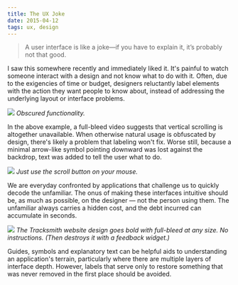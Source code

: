 ```yaml
---
title: The UX Joke
date: 2015-04-12
tags: ux, design
---
```


> A user interface is like a joke—if you have to explain it, it’s probably not that good.

I saw this somewhere recently and immediately liked it. It's painful to watch someone interact with a design and not know what to do with it. Often, due to the exigencies of time or budget, designers reluctantly label elements with the action they want people to know about, instead of addressing the underlying layout or interface problems.

![][1]
*Obscured functionality.*

In the above example, a full-bleed video suggests that vertical scrolling is altogether unavailable. When otherwise natural usage is obfuscated by design, there's likely a problem that labeling won't fix. Worse still, because a minimal arrow-like symbol pointing downward was lost against the backdrop, text was added to tell the user what to do.

![][2]
*Just use the scroll button on your mouse.*

We are everyday confronted by applications that challenge us to quickly decode the unfamiliar. The onus of making these interfaces intuitive should be, as much as possible, on the designer — not the person using them. The unfamiliar always carries a hidden cost, and the debt incurred can accumulate in seconds.

![][3]
*The Tracksmith website design goes bold with full-bleed at any size. No instructions. (Then destroys it with a feedback widget.)*

Guides, symbols and explanatory text can be helpful aids to understanding an application's terrain, particularly where there are multiple layers of interface depth. However, labels that serve only to restore something that was never removed in the first place should be avoided.


[1]: http://rhizome.s3.amazonaws.com/images/thinking/powderbird.jpg
[2]: http://rhizome.s3.amazonaws.com/images/thinking/engzell.jpg
[3]: http://rhizome.s3.amazonaws.com/images/thinking/tracksmith.jpg
